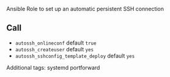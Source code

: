Ansible Role to set up an automatic persistent SSH connection

## Call

* `autossh_onlineconf` default `true`
* `autossh_createuser` default `yes`
* `autossh_sshconfig_template_deploy` default `yes`

Additional tags:
systemd
portforward
